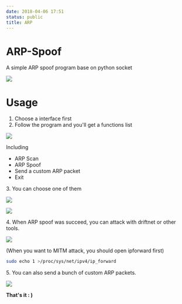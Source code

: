 ```yaml
---
date: 2018-04-06 17:51
status: public
title: ARP
---
```


# ARP-Spoof
A simple ARP spoof program base on python socket

![](https://github.com/WananpIG/ARP-Spoof/blob/master/_img/17-54-35.jpg)
# Usage
1. Choose a interface first
2. Follow the program and you'll get a functions list
  

![](https://github.com/WananpIG/ARP-Spoof/blob/master/_img/17-57-11.jpg)

Including
+ ARP Scan
+ ARP Spoof
+ Send a custom ARP packet
+ Exit

3\. You can choose one of them

![](https://github.com/WananpIG/ARP-Spoof/blob/master/_img/17-59-19.jpg)

![](https://github.com/WananpIG/ARP-Spoof/blob/master/_img/18-00-09.jpg)

4\. When ARP spoof was succeed, you can attack with driftnet or other tools.

![](https://github.com/WananpIG/ARP-Spoof/blob/master/_img/18-11-23.jpg)
  

(When you want to MITM attack, you should open ipforward first)
``` bash
sudo echo 1 >/proc/sys/net/ipv4/ip_forward
```
5\. You can also send a bunch of custom ARP packets.

![](https://github.com/WananpIG/ARP-Spoof/blob/master/_img/18-17-59.jpg)

**That's it : )**

